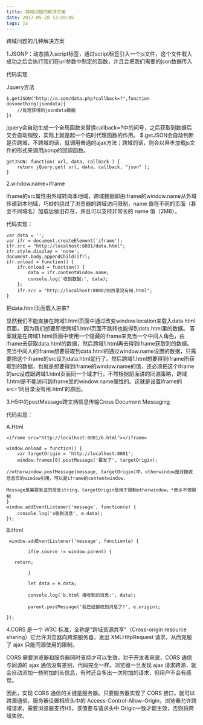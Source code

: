 ```yaml
---
title: 跨域问题的解决方案
date: 2017-05-28 13:59:05
tags: js
---
```

跨域问题的几种解决方案

<!-- more -->

1.JSONP：动态插入script标签，通过script标签引入一个js文件，这个文件载入成功之后会执行我们在url参数中制定的函数，并且会把我们需要的json数据传入

代码实现

Jquery方法

    $.getJSON("http://a.com/data.php?callback=?",function dosomething(jsondata){
        //处理获得的jsondata数据
    })

jquery会自动生成一个全局函数来替换callback=?中的问号，之后获取到数据后又会自动销毁，实际上就是起一个临时代理函数的作用。
$.getJSON会自动判断是否跨域，不跨域的话，就调用普通的ajax方法；跨域的话，则会以异步加载js文件的形式来调用jsonp的回调函数。
   
    getJSON: function( url, data, callback ) {
        return jQuery.get( url, data, callback, "json" );
    }

2.window.name+iframe

Iframe的src属性由外域转向本地域，跨域数据即由iframe的window.name从外域传递到本地域，巧妙的绕过了浏览器的跨域访问限制，name 值在不同的页面（甚至不同域名）加载后依旧存在，并且可以支持非常长的 name 值（2MB）。

代码实现：

    var data = '';
    var ifr = document.createElement('iframe');
    ifr.src = "http://localhost:8081/data.html";
    ifr.style.display = 'none';
    document.body.appendChild(ifr);
    ifr.onload = function() {
        ifr.onload = function() {
            data = ifr.contentWindow.name;
            console.log('收到数据:', data);
        };
        ifr.src = "http://localhost:8080/同目录没有用.html";
    }

把data.html页面载入进来?

显然我们不能直接在跨域1.html页面中通过改变window.location来载入data.html页面，
因为我们想要即使跨域1.html页面不跳转也能得到data.html里的数据。
答案就是在跨域1.html页面中使用一个隐藏的iframe来充当一个中间人角色，由iframe去获取data.html的数据，然后跨域1.html再去得到iframe获取到的数据。
充当中间人的iframe想要获取到data.html的通过window.name设置的数据，只需要把这个iframe的src设为data.html就行了。然后跨域1.html想要得到iframe所获取到的数据，也就是想要得到iframe的window.name的值，还必须把这个iframe的src设成跟跨域1.html页面同一个域才行，不然根据前面讲的同源策略，跨域1.html是不能访问到iframe里的window.name属性的。这就是设置iframe的src='同目录没有用.html'的原因。

3.H5中的postMessage跨文档信息传输Cross Document Messaging

代码实现：

A.Html

    <iframe src="http://localhost:8081/b.html"></iframe>
    
    window.onload = function() {
        var targetOrigin = 'http://localhost:8081';
        window.frames[0].postMessage('要发了', targetOrigin);
    
    //otherwindow.postMessage(message, targetOrigin)中，otherwindow是对接收信息页的window引用，可以是iframe的contentwindow.
    
    Message是需要发送的信息string，targetOrigin是用于限制otherwindow，*表示不做限制
    }
    window.addEventListener('message', function(e) {
        console.log('a收到消息', e.data);
    });

B.Html

     window.addEventListener('message', function(e) {
    
            if(e.source != window.parent) {
    
       return;
    
            }
    
            let data = e.data;
    
            console.log('b.html 接收到的消息:', data);
    
            parent.postMessage('我已经接收到消息了!', e.origin);
    
    });

4.CORS 是一个 W3C 标准，全称是"跨域资源共享"（Cross-origin resource sharing）它允许浏览器向跨源服务器，发出 XMLHttpRequest 请求，从而克服了 ajax 只能同源使用的限制。

CORS 需要浏览器和服务器同时支持才可以生效，对于开发者来说，CORS 通信与同源的 ajax 通信没有差别，代码完全一样。浏览器一旦发现 ajax 请求跨源，就会自动添加一些附加的头信息，有时还会多出一次附加的请求，但用户不会有感觉。

因此，实现 CORS 通信的关键是服务器。只要服务器实现了 CORS 接口，就可以跨源通信。服务器设置相应头中的 Access-Control-Allow-Origin，浏览器允许跨域请求，需要浏览器支持H5，该值要与请求头中 Origin一致才能生效，否则将跨域失败。
